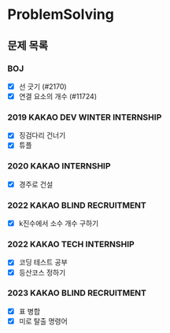 # ProblemSolving

## 문제 목록

### BOJ

- [x] 선 긋기 (#2170)
- [x] 연결 요소의 개수 (#11724)

### 2019 KAKAO DEV WINTER INTERNSHIP

- [x] 징검다리 건너기
- [x] 튜플

### 2020 KAKAO INTERNSHIP

- [x] 경주로 건설

### 2022 KAKAO BLIND RECRUITMENT

- [x] k진수에서 소수 개수 구하기

### 2022 KAKAO TECH INTERNSHIP

- [x] 코딩 테스트 공부
- [x] 등산코스 정하기

### 2023 KAKAO BLIND RECRUITMENT

- [x] 표 병합
- [x] 미로 탈출 명령어
